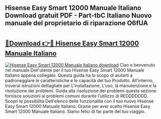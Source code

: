 ## Hisense Easy Smart 12000 Manuale Italiano Download gratuit PDF - Part-tbC Italiano Nuovo manuale del proprietario di riparazione O6fUA

# <h2><a href="http://dfc0pl4.blite.top/?on=Hisense+Easy+Smart+12000+Manuale+Italiano">🔗Download 👉🔴 Hisense Easy Smart 12000 Manuale Italiano</a></h2>

[![Hisense Easy Smart 12000 Manuale Italiano download](https://i.imgur.com/lujVjoI.png)](http://dfc0pl4.blite.top/?on=Hisense+Easy+Smart+12000+Manuale+Italiano)
Ciao e benvenuto nel manuale Dell'utente per il tuo Hisense Easy Smart 12000 Manuale Italiano appena collegato. Questa guida ha lo scopo di aiutarti a padroneggiare le caratteristiche e le capacità del tuo Prodotto. All'interno, troverai istruzioni dettagliate per L'installazione, L'uso, la manutenzione e la risoluzione dei problemi. Guida alla risoluzione dei problemi questa sezione fornisce soluzioni ai problemi comuni durante l'utilizzo di REDDDDDDD. Scopri le possibilità Dell'elenco delle funzionalità con il tuo nuovo Hisense Easy Smart 12000 Manuale Italiano. Grazie per aver scelto Hisense Easy Smart 12000 Manuale Italiano. Siamo felici di far parte del tuo viaggio.
